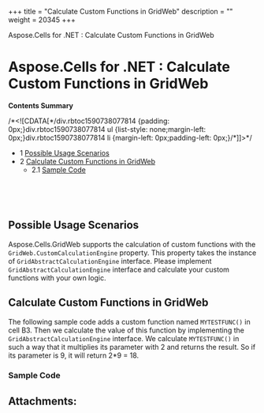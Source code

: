 +++
title = "Calculate Custom Functions in GridWeb" 
description = "" 
weight = 20345 
+++

Aspose.Cells for .NET : Calculate Custom Functions in GridWeb  

# Aspose.Cells for .NET : Calculate Custom Functions in GridWeb


**Contents Summary**

/\*<!\[CDATA\[\*/div.rbtoc1590738077814 {padding: 0px;}div.rbtoc1590738077814 ul {list-style: none;margin-left: 0px;}div.rbtoc1590738077814 li {margin-left: 0px;padding-left: 0px;}/\*\]\]>\*/

*   1 [Possible Usage Scenarios](#CalculateCustomFunctionsinGridWeb-PossibleUsageScenarios)
*   2 [Calculate Custom Functions in GridWeb](#CalculateCustomFunctionsinGridWeb-CalculateCustomFunctionsinGridWeb)
    *   2.1 [Sample Code](#CalculateCustomFunctionsinGridWeb-SampleCode)

 

 

## Possible Usage Scenarios

Aspose.Cells.GridWeb supports the calculation of custom functions with the `GridWeb.CustomCalculationEngine` property. This property takes the instance of `GridAbstractCalculationEngine` interface. Please implement `GridAbstractCalculationEngine` interface and calculate your custom functions with your own logic.

## Calculate Custom Functions in GridWeb

The following sample code adds a custom function named `MYTESTFUNC()` in cell B3. Then we calculate the value of this function by implementing the `GridAbstractCalculationEngine` interface. We calculate `MYTESTFUNC()` in such a way that it multiplies its parameter with 2 and returns the result. So if its parameter is 9, it will return 2\*9 = 18.

### Sample Code

## Attachments:


